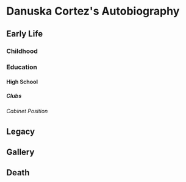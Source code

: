 # Danuska Cortez's Autobiography

## Early Life

### Childhood

### Education

#### High School

##### Clubs

###### Cabinet Position

## Legacy

## Gallery

## Death
